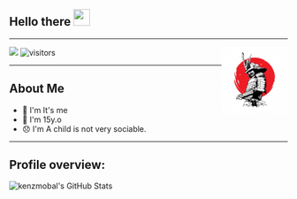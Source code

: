 ## Hello there <img src="https://github.com/alfianandaa/alfianandaa/raw/master/assets/wave1.gif" width="30" height="30">
___
<img src="https://raw.githubusercontent.com/kenzmobal/kenzmobal/main/assets/images%20(9).jpeg" width="120" height="120" align="right">

<a href="https://t.me/todayisshitday"> <img src="https://img.shields.io/badge/Telegram-blue?style=social&logo=Telegram" /></a>
![visitors](https://visitor-badge.laobi.icu/badge?page_id=kenzmobal)
___

## **About Me**

- 🌱 I'm It's me
- 🌷 I'm 15y.o 
- 😞 I'm A child is not very sociable.
----
## **Profile overview:**
![kenzmobal's GitHub Stats](https://github-readme-stats.vercel.app/api?username=kenzmobal&show_icons=true)
